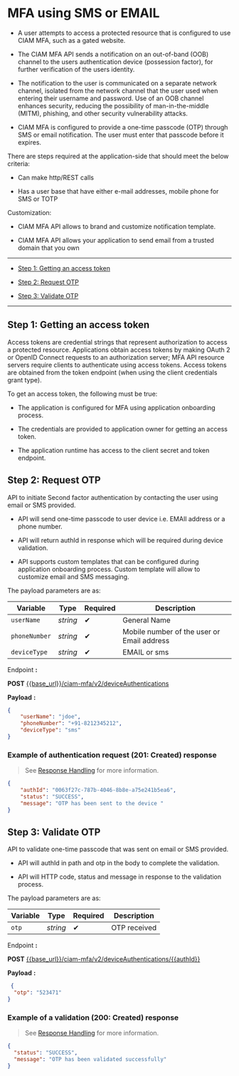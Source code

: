 # MFA using SMS or EMAIL 

- A user attempts to access a protected resource that is configured to use CIAM MFA, such as a gated website.  

- The CIAM MFA API  sends a notification on an out-of-band (OOB) channel to the users authentication device (possession factor), for further verification of the users identity.  

- The notification to the user is communicated on a separate network channel, isolated from the network channel that the user used when entering their username and password. Use of an OOB channel enhances security, reducing the possibility of man-in-the-middle (MITM), phishing, and other security vulnerability attacks.  

- CIAM MFA is configured to provide a one-time passcode (OTP) through SMS  or email notification. The user must enter that passcode before it expires.

There are steps  required at the application-side that should meet the below criteria:  

- Can make http/REST calls  

- Has a user base that have either e-mail addresses, mobile phone for SMS or TOTP  

Customization:  

- CIAM MFA API  allows to brand and customize notification template.  

- CIAM MFA API allows your application to send email from a trusted domain that you own

---  

- [Step 1: Getting an access token](#step-1-getting-an-access-token)  

- [Step 2: Request OTP](#step-2-request-otp)  

- [Step 3: Validate OTP](#step-3-validate-otp)  


---

## Step 1: Getting an access token     

Access tokens are credential strings that represent authorization to access a protected resource. Applications obtain access tokens by making OAuth 2 or OpenID Connect requests to an authorization server; MFA API resource servers require clients to authenticate using access tokens. Access tokens are obtained from the token endpoint (when using the client credentials grant type).

To get an access token, the following must be true:  

- The application is configured for MFA using  application onboarding process.

- The credentials are provided to application owner for getting an access token.  

- The application runtime  has access to the client secret and token endpoint.  


## Step 2: Request OTP 

API to initiate Second factor authentication by contacting the user using  email or SMS provided. 

- API will send one-time passcode to user device i.e. EMAIl address or a phone number. 

- API will return   authId in response which will be required during device validation.  

- API supports custom templates that can be configured during application onboarding process. Custom template will allow to customize email and SMS messaging.

The payload parameters are as: 

| Variable | Type | Required | Description |
| -------- | -----| -------  | ----------- |
| `userName` | *string* | &#10004; | General Name |
| `phoneNumber` | *string* | &#10004; | Mobile number of the user or Email address|
| `deviceType` | *string* | &#10004; | EMAIL or sms |

<!--
type: tab
titles: Request, Response
-->

Endpoint **:**

**POST** [{{base_url}}/ciam-mfa/v2/deviceAuthentications](../api/?type=post&path=/deviceAuthentications&version=2.0.0)

**Payload** **:**

```json
{
    "userName": "jdoe",
    "phoneNumber": "+91-8212345212",
    "deviceType": "sms"
}
```
<!--
type: tab
-->

### Example of authentication request (201: Created) response

<!-- theme: info -->
> See [Response Handling](?path=docs/Resources/Guides/Response-Codes/Response-Handling.md) for more information.

```json
{
    "authId": "0063f27c-787b-4046-8b8e-a75e241b5ea6",
    "status": "SUCCESS",
    "message": "OTP has been sent to the device "
}
```

<!-- type: tab-end -->
## Step 3: Validate OTP 

API to validate one-time passcode that was sent on email or SMS provided.

- API will authId in path and otp in the body to complete the validation.

- API will HTTP code, status and message in response to the validation process.

The payload parameters are as: 

| Variable | Type | Required | Description |
| -------- | -----| -------  | ----------- |
| `otp` | *string* | &#10004; | OTP received |
<!--
type: tab
titles: Request, Response
-->

Endpoint **:**

**POST** [{{base_url}}/ciam-mfa/v2/deviceAuthentications/{{authId}}](../api/?type=post&path=/deviceAuthentications/{authId}&version=2.0.0)

**Payload** **:**

```json
 {
  "otp": "523471"
}
```

<!--
type: tab
-->

### Example of a validation (200: Created) response

<!-- theme: info -->
> See [Response Handling](?path=docs/Resources/Guides/Response-Codes/Response-Handling.md) for more information.

```json
{
  "status": "SUCCESS",
  "message": "OTP has been validated successfully"
}

```

<!-- type: tab-end -->



